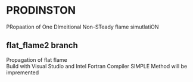 # PRODINSTON
PRopaation of One DImeitional Non-STeady flame simutlatiON

## flat_flame2 branch
Propagation of flat flame  
Build with Visual Studio and Intel Fortran Compiler
SIMPLE Method will be impremented
